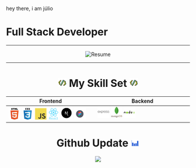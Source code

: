 hey there, i am júlio
# Full Stack Developer
---
<div align="center">
    <img align="center" src="https://i.giphy.com/media/Sqlj82Xy4eZKSU9iVM/giphy.gif" alt="Resume" />
</div >

---

<div align="center">
    <h1>
    <img src="./code.gif" 
    width="24"
    /> My Skill Set <img src="./code.gif" 
    width="24"
    />
    </h1>
</div>

<table>
    <thead>
        <th>Frontend</th>
        <th>Backend</th>
    </thead>
    <tbody>
        <td valign="top" width="30%">
            <img src="./Html.svg" 
            width="32"
            />
            <img src="./Css.svg" 
            width="32"
            />
            <img src="./Javascript.svg" 
            width="32"
            />
            <img src="./React.svg" 
            width="32"
            />
            <img src="./nextj.png" 
            width="32"
            />
            <img src="./Figma.svg" 
            width="32"> 
        </td>
        <td valign="top" width="32%">
            <img src="./Express.svg" 
            width="32"
            />
            <img src="./MongoDB.svg" 
            width="32"
            />
            <img src="./Node.svg" 
            width="32"
            />
        </td>
    </tbody>
</table>

<center>
    <h1>Github Update <img src="./chart.gif" width="24"> </h1>
    <img src="https://github-readme-stats.vercel.app/api/top-langs/?username=anuraghazra&layout=compact&theme=radical">
</center>
